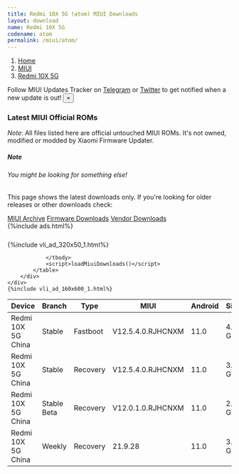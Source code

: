 ```yaml
---
title: Redmi 10X 5G (atom) MIUI Downloads
layout: download
name: Redmi 10X 5G
codename: atom
permalink: /miui/atom/
---
```

<nav aria-label="breadcrumb">
    <ol class="breadcrumb">
        <li class="breadcrumb-item"><a href="/">Home</a></li>
        <li class="breadcrumb-item"><a href="/miui/">MIUI</a></li>
        <li class="breadcrumb-item active" aria-current="page"><a href="/miui/atom/">Redmi 10X 5G</a></li>
    </ol>
</nav>
<div class="alert alert-primary alert-dismissible fade show" role="alert">
    Follow MIUI Updates Tracker on <a href="https://t.me/MIUIUpdatesTracker" class="alert-link">Telegram</a>
     or <a href="https://twitter.com/MiFwUpdater" class="alert-link">Twitter</a> to get notified when a new update is out!
    <button type="button" class="close" data-dismiss="alert" aria-label="Close">
        <span aria-hidden="true">&times;</span>
    </button>
</div>

### Latest MIUI Official ROMs
*Note*: All files listed here are official untouched MIUI ROMs. It's not owned, modified or modded by Xiaomi Firmware Updater.
<div class="card">
  <div class="card-body">
    <h5 class="card-title">Note</h5>
    <h6 class="card-subtitle mb-2 text-muted">You might be looking for something else!</h6>
    <p class="card-text">This page shows the latest downloads only.
     If you're looking for older releases or other downloads check:</p>
    <a href="/archive/miui/atom/" class="card-link">MIUI Archive</a>
    <a href="/firmware/atom/" class="card-link">Firmware Downloads</a>
    <a href="/vendor/atom/" class="card-link">Vendor Downloads</a>
  </div>
</div>
{%include ads.html%}
<div class="row justify-content-center">
    <div class="col-10">
        <div class="table-responsive-md" style="margin-top: 25px;">
            {%include vli_ad_320x50_1.html%}
            <table id="miui" class="display dt-responsive nowrap compact table table-striped table-hover table-sm">
                <thead class="thead-dark">
                    <tr>
                        <th data-ref="device">Device</th>
                        <th data-ref="branch">Branch</th>
                        <th data-ref="type">Type</th>
                        <th data-ref="miui">MIUI</th>
                        <th data-ref="android">Android</th>
                        <th data-ref="size">Size</th>
                        <th data-ref="size">Date</th>
                        <th data-ref="link">Link</th>
                    </tr>
                </thead>
                <tbody>
                <tr><td>Redmi 10X 5G China</td><td>Stable</td><td>Fastboot</td><td>V12.5.4.0.RJHCNXM</td><td>11.0</td><td>4.2 GB</td><td>2021-07-23</td><td><a href="/miui/atom/stable/V12.5.4.0.RJHCNXM/">Download</a></td></tr>
<tr><td>Redmi 10X 5G China</td><td>Stable</td><td>Recovery</td><td>V12.5.4.0.RJHCNXM</td><td>11.0</td><td>3.0 GB</td><td>2021-08-02</td><td><a href="/miui/atom/stable/V12.5.4.0.RJHCNXM/">Download</a></td></tr>
<tr><td>Redmi 10X 5G China</td><td>Stable Beta</td><td>Recovery</td><td>V12.0.1.0.RJHCNXM</td><td>11.0</td><td>2.8 GB</td><td>2021-04-28</td><td><a href="/miui/atom/stable beta/V12.0.1.0.RJHCNXM/">Download</a></td></tr>
<tr><td>Redmi 10X 5G China</td><td>Weekly</td><td>Recovery</td><td>21.9.28</td><td>11.0</td><td>3.6 GB</td><td>2021-09-29</td><td><a href="/miui/atom/weekly/21.9.28/">Download</a></td></tr>

                </tbody>
                <script>loadMiuiDownloads()</script>
            </table>
        </div>
    </div>
    {%include vli_ad_160x600_1.html%}
</div>
